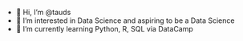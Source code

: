 - 👋 Hi, I’m @tauds
- 👀 I’m interested in Data Science and aspiring to be a Data Science
- 🌱 I’m currently learning Python, R, SQL via DataCamp


<!---
tauds/tauds is a ✨ special ✨ repository because its `README.md` (this file) appears on your GitHub profile.
You can click the Preview link to take a look at your changes.
--->
